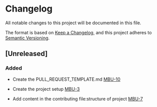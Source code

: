 # Changelog

All notable changes to this project will be documented in this file.

The format is based on [Keep a Changelog](https://keepachangelog.com/en/1.0.0/),
and this project adheres to [Semantic Versioning](https://semver.org/spec/v2.0.0.html).

## [Unreleased]

### Added
- Create the PULL_REQUEST_TEMPLATE.md [MBU-10](https://memebattle.atlassian.net/browse/MBU-10)

- Create the project setup [MBU-3](https://memebattle.atlassian.net/browse/MBU-3)

- Add content in the contributing file:structure of project [MBU-7](https://memebattle.atlassian.net/browse/MBU-7)
